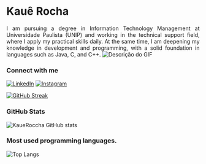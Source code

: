 <h1>
    <span>Kauê Rocha</span>
</h1>

<p align="justify">I am pursuing a degree in Information Technology Management at Universidade Paulista (UNIP) and working in the technical support field, where I apply my practical skills daily. At the same time, I am deepening my knowledge in development and programming, with a solid foundation in languages such as Java, C, and C++.

 <img src="https://i.imgur.com/zb8Ybms.gif" alt="Descrição do GIF">
</p>

### Connect with me

[![LinkedIn](https://img.shields.io/badge/-LinkedIn-000?style=for-the-badge&logo=linkedin&logoColor=0D65B2&color:FFF)](https://www.linkedin.com/in/kaue-gomes-b82847186/)
[![Instagram](https://img.shields.io/badge/-Instagram-000?style=for-the-badge&logo=instagram&logoColor=0D65B2&color:FFF)](https://www.instagram.com/roccha_kaue/)

[![GitHub Streak](https://streak-stats.demolab.com/?user=KaueRoccha&theme=midnight-purple&background=000&card_width=465&border_radius=3&border=0000&dates=FFF&card_height=171)](https://git.io/streak-stats)     

### GitHub Stats

![KaueRoccha GitHub stats](https://github-readme-stats.vercel.app/api?username=kaueroccha&theme=midnight-purple&border_color=000&card_height=171&show_icons=true&hide_title=true)

### Most used programming languages.

![Top Langs](https://github-readme-stats-git-masterrstaa-rickstaa.vercel.app/api/top-langs/?username=KaueRoccha&layout=compact&bg_color=000&border_color=000&title_color=FFF&border_radius=3&text_color=FFF)

